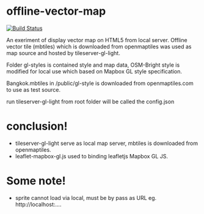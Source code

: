 # offline-vector-map

[![Build Status](https://travis-ci.org/joemccann/dillinger.svg?branch=master)](https://travis-ci.org/joemccann/dillinger)

An exeriment of display vector map on HTML5 from local server. Offline vector tile (mbtiles) which is downloaded from openmaptiles was used as map source and hosted by tileserver-gl-light. 

Folder gl-styles is contained style and map data, OSM-Bright style is modified for local use which based on Mapbox GL style specification. 

Bangkok.mbtiles in /public/gl-style is downloaded from openmaptiles.com to use as test source.

run tileserver-gl-light from root folder will be called the config.json 

# conclusion!
  - tileserver-gl-light serve as local map server, mbtiles is downloaded from openmaptiles.  
  - leaflet-mapbox-gl.js used to binding leafletjs Mapbox GL JS.

# Some note!

  - sprite cannot load via local, must be by pass as URL eg. http://localhost:....

